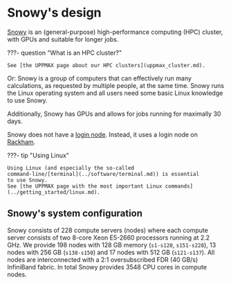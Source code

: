 # Snowy's design

[Snowy](snowy.md) is an (general-purpose) high-performance computing (HPC) cluster,
with GPUs and suitable for longer jobs.

???- question "What is an HPC cluster?"

    See [the UPPMAX page about our HPC clusters](uppmax_cluster.md).

Or: Snowy is a group of computers that can effectively run many calculations,
as requested by multiple people, at the same time.
Snowy runs the Linux operating system and all users need some
basic Linux knowledge to use Snowy.

Additionally, Snowy has GPUs and allows for jobs running for maximally 30 days.

Snowy does not have a [login node](../cluster_guides/login_node.md).
Instead, it uses a login node on [Rackham](rackham.md).

???- tip "Using Linux"

    Using Linux (and especially the so-called
    command-line/[terminal](../software/terminal.md)) is essential
    to use Snowy.
    See [the UPPMAX page with the most important Linux commands](../getting_started/linux.md).

## Snowy's system configuration

Snowy consists of 228 compute servers (nodes) where each compute server
consists of two 8-core Xeon E5-2660 processors running at 2.2 GHz.
We provide 198 nodes with 128 GB memory (`s1-s120`, `s151-s228`),
13 nodes with 256 GB (`s138-s150`) and 17 nodes with 512 GB (`s121-s137`).
All nodes are interconnected with a 2:1
oversubscribed FDR (40 GB/s) InfiniBand fabric.
In total Snowy provides 3548 CPU cores in compute nodes.
